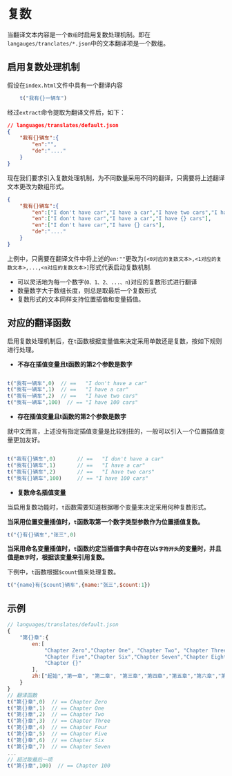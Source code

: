 # 复数<!-- {docsify-ignore-all} -->

当翻译文本内容是一个`数组`时启用复数处理机制。即在`langauges/tranclates/*.json`中的文本翻译项是一个数组。

## 启用复数处理机制
假设在`index.html`文件中具有一个翻译内容
```javascript | pure
    t("我有{}一辆车")
```
经过`extract`命令提取为翻译文件后，如下：
```json
// languages/translates/default.json
{
    "我有{}辆车":{
        "en":"",
        "de":"...." 
    }
}
```
现在我们要求引入复数处理机制，为不同数量采用不同的翻译，只需要将上述翻译文本更改为数组形式。
```json
{
    "我有{}辆车":{
        "en":["I don't have car","I have a car","I have two cars","I have {} cars"],
        "en":["I don't have car","I have a car","I have {} cars"],
        "en":["I don't have car","I have {} cars"],
        "de":"...." 
    }
}
```
上例中，只需要在翻译文件中将上述的`en:""`更改为`[<0对应的复数文本>,<1对应的复数文本>,...,<n对应的复数文本>]`形式代表启动复数机制.
- 可以灵活地为每一个数字(`0、1、2、...、n`)对应的复数形式进行翻译
- 数量数字大于数组长度，则总是取最后一个复数形式
- 复数形式的文本同样支持位置插值和变量插值。


## 对应的翻译函数


启用复数处理机制后，在`t`函数根据变量值来决定采用单数还是复数，按如下规则进行处理。


- **不存在插值变量且t函数的第2个参数是数字**

```javascript | pure

t("我有一辆车",0)  // ==   "I don't have a car"
t("我有一辆车",1)  // ==   "I have a car"
t("我有一辆车",2)  // ==   "I have two cars"
t("我有一辆车",100)  // == "I have 100 cars"
```

- **存在插值变量且t函数的第2个参数是数字**

就中文而言，上述没有指定插值变量是比较别扭的，一般可以引入一个位置插值变量更加友好。
```javascript | pure

t("我有{}辆车",0)  		// ==   "I don't have a car"
t("我有{}辆车",1)  		// ==   "I have a car"
t("我有{}辆车",2)  		// ==   "I have two cars"
t("我有{}辆车",100)  	// == "I have 100 cars"
```

- **复数命名插值变量**

当启用复数功能时，`t`函数需要知道根据哪个变量来决定采用何种复数形式。

**当采用位置变量插值时，`t`函数取第一个数字类型参数作为位置插值复数。**


```javascript | pure
t("{}有{}辆车","张三",0)
```

**当采用命名变量插值时，`t`函数约定当插值字典中存在以`$字符开头`的变量时，并且值是`数字`时，根据该变量来引用复数。**

下例中，`t`函数根据`$count`值来处理复数。

```javascript | pure
t("{name}有{$count}辆车",{name:"张三",$count:1})
```

## **示例**

```javascript | pure
// languages/translates/default.json
{
    "第{}章":{
        en:[
            "Chapter Zero","Chapter One", "Chapter Two", "Chapter Three","Chapter Four",
            "Chapter Five","Chapter Six","Chapter Seven","Chapter Eight","Chapter Nine",
            "Chapter {}"
        ],
        zh:["起始","第一章", "第二章", "第三章","第四章","第五章","第六章","第七章","第八章","第九章",“第{}章”]
    }
}
// 翻译函数
t("第{}章",0)  // == Chapter Zero
t("第{}章",1)  // == Chapter One
t("第{}章",2)  // == Chapter Two
t("第{}章",3)  // == Chapter Three
t("第{}章",4)  // == Chapter Four
t("第{}章",5)  // == Chapter Five
t("第{}章",6)  // == Chapter Six
t("第{}章",7)  // == Chapter Seven
...
// 超过取最后一项
t("第{}章",100)  // == Chapter 100
```
